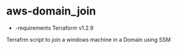 # aws-domain_join

* -requirements
Terraform v1.2.9

Terrafrm script to join a windows machine in a Domain using SSM
